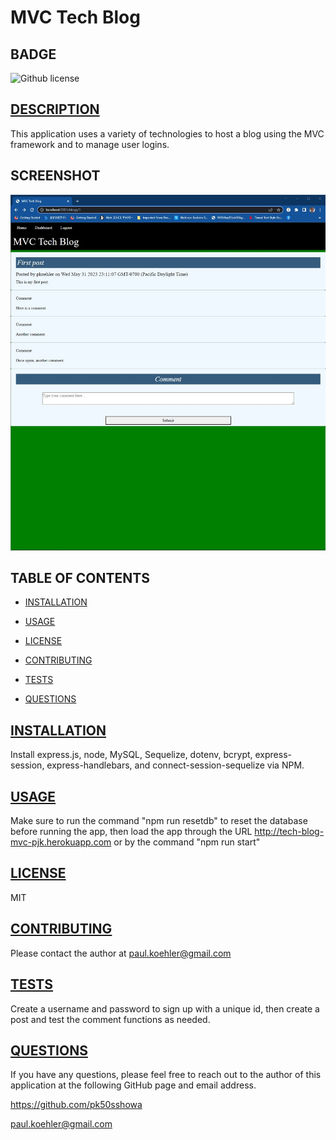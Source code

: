 # MVC Tech Blog

## BADGE
 ![Github license](https://img.shields.io/badge/license-MIT-blue.svg)

## [DESCRIPTION](#description)
This application uses a variety of technologies to host a blog using the MVC framework and to manage user logins.

## SCREENSHOT
![Screenshot](screenshot1.jpg)

## TABLE OF CONTENTS

* [INSTALLATION](#installation)

* [USAGE](#usage)

* [LICENSE](#license)

* [CONTRIBUTING](#contributing)

* [TESTS](#tests)

* [QUESTIONS](#questions)

## [INSTALLATION](#installation)
Install express.js, node, MySQL, Sequelize, dotenv, bcrypt, express-session, express-handlebars, and connect-session-sequelize via NPM.

## [USAGE](#usage)
Make sure to run the command "npm run resetdb" to reset the database before running the app, then load the app through the URL http://tech-blog-mvc-pjk.herokuapp.com or by the command "npm run start"

## [LICENSE](#license)
MIT

## [CONTRIBUTING](#contributing)
Please contact the author at paul.koehler@gmail.com

## [TESTS](#tests)
Create a username and password to sign up with a unique id, then create a post and test the comment functions as needed.

## [QUESTIONS](#questions)
If you have any questions, please feel free to reach out to the author of this application at the following GitHub page and email address.

https://github.com/pk50sshowa

[paul.koehler@gmail.com](paul.koehler@gmail.com)
